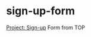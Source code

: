 # sign-up-form
[Project: Sign-up](https://www.theodinproject.com/lessons/node-path-intermediate-html-and-css-sign-up-form) Form from TOP
